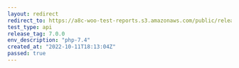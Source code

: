 ```yaml
---
layout: redirect
redirect_to: https://a8c-woo-test-reports.s3.amazonaws.com/public/release/7.0.0/php-7.4/api/index.html
test_type: api
release_tag: 7.0.0
env_description: "php-7.4"
created_at: "2022-10-11T18:13:04Z"
passed: true
---
```

